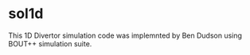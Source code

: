 # sol1d

This 1D Divertor simulation code was implemnted by Ben Dudson using BOUT++ simulation suite. 
